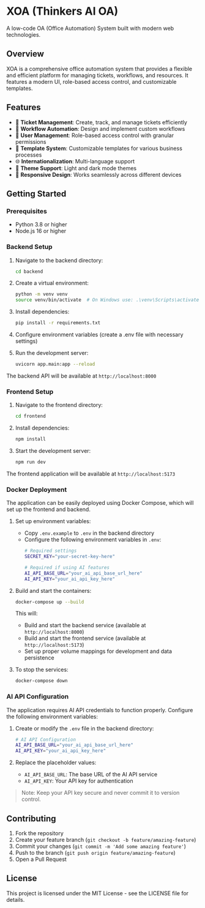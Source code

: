 # XOA (Thinkers AI OA)

A low-code OA (Office Automation) System built with modern web technologies.

## Overview

XOA is a comprehensive office automation system that provides a flexible and efficient platform for managing tickets, workflows, and resources. It features a modern UI, role-based access control, and customizable templates.

## Features

- 🎯 **Ticket Management**: Create, track, and manage tickets efficiently
- 🔄 **Workflow Automation**: Design and implement custom workflows
- 👥 **User Management**: Role-based access control with granular permissions
- 📝 **Template System**: Customizable templates for various business processes
- 🌐 **Internationalization**: Multi-language support
- 🎨 **Theme Support**: Light and dark mode themes
- 📱 **Responsive Design**: Works seamlessly across different devices

## Getting Started

### Prerequisites

- Python 3.8 or higher
- Node.js 16 or higher

### Backend Setup

1. Navigate to the backend directory:
   ```bash
   cd backend
   ```

2. Create a virtual environment:
   ```bash
   python -m venv venv
   source venv/bin/activate  # On Windows use: .\venv\Scripts\activate
   ```

3. Install dependencies:
   ```bash
   pip install -r requirements.txt
   ```

4. Configure environment variables (create a .env file with necessary settings)

5. Run the development server:
   ```bash
   uvicorn app.main:app --reload
   ```

The backend API will be available at `http://localhost:8000`

### Frontend Setup

1. Navigate to the frontend directory:
   ```bash
   cd frontend
   ```

2. Install dependencies:
   ```bash
   npm install
   ```

3. Start the development server:
   ```bash
   npm run dev
   ```

The frontend application will be available at `http://localhost:5173`

### Docker Deployment

The application can be easily deployed using Docker Compose, which will set up the frontend and backend.

1. Set up environment variables:
   - Copy `.env.example` to `.env` in the backend directory
   - Configure the following environment variables in `.env`:
     ```bash
     # Required settings
     SECRET_KEY="your-secret-key-here"
     
     # Required if using AI features
     AI_API_BASE_URL="your_ai_api_base_url_here"
     AI_API_KEY="your_ai_api_key_here"
     ```

2. Build and start the containers:
   ```bash
   docker-compose up --build
   ```

   This will:
   - Build and start the backend service (available at `http://localhost:8000`)
   - Build and start the frontend service (available at `http://localhost:5173`)
   - Set up proper volume mappings for development and data persistence

3. To stop the services:
   ```bash
   docker-compose down
   ```

### AI API Configuration

The application requires AI API credentials to function properly. Configure the following environment variables:

1. Create or modify the `.env` file in the backend directory:
   ```bash
   # AI API Configuration
   AI_API_BASE_URL="your_ai_api_base_url_here"
   AI_API_KEY="your_ai_api_key_here"
   ```

2. Replace the placeholder values:
   - `AI_API_BASE_URL`: The base URL of the AI API service
   - `AI_API_KEY`: Your API key for authentication

> Note: Keep your API key secure and never commit it to version control.

## Contributing

1. Fork the repository
2. Create your feature branch (`git checkout -b feature/amazing-feature`)
3. Commit your changes (`git commit -m 'Add some amazing feature'`)
4. Push to the branch (`git push origin feature/amazing-feature`)
5. Open a Pull Request

## License

This project is licensed under the MIT License - see the LICENSE file for details.
